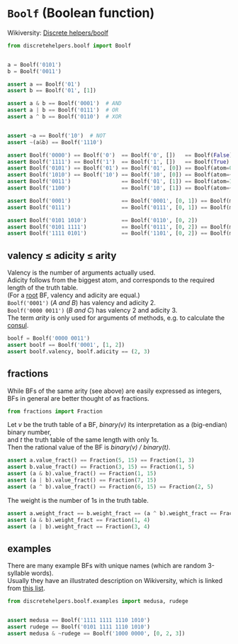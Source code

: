 # `Boolf` (Boolean function)

Wikiversity: [Discrete helpers/boolf](https://en.wikiversity.org/wiki/Discrete_helpers/boolf)

```python
from discretehelpers.boolf import Boolf


a = Boolf('0101')
b = Boolf('0011')

assert a == Boolf('01')
assert b == Boolf('01', [1])

assert a & b == Boolf('0001')  # AND
assert a | b == Boolf('0111')  # OR
assert a ^ b == Boolf('0110')  # XOR


assert ~a == Boolf('10')  # NOT
assert ~(a&b) == Boolf('1110')
```

```python
assert Boolf('0000') == Boolf('0')  == Boolf('0', [])   == Boolf(False)
assert Boolf('1111') == Boolf('1')  == Boolf('1', [])   == Boolf(True)
assert Boolf('0101') == Boolf('01') == Boolf('01', [0]) == Boolf(atom=0)
assert Boolf('1010') == Boolf('10') == Boolf('10', [0]) == Boolf(atom=~0)
assert Boolf('0011')                == Boolf('01', [1]) == Boolf(atom=1)
assert Boolf('1100')                == Boolf('10', [1]) == Boolf(atom=~1)

assert Boolf('0001')                == Boolf('0001', [0, 1]) == Boolf(multi_and=[0, 1])
assert Boolf('0111')                == Boolf('0111', [0, 1]) == Boolf(multi_or=[0, 1])

assert Boolf('0101 1010')           == Boolf('0110', [0, 2])
assert Boolf('0101 1111')           == Boolf('0111', [0, 2]) == Boolf(multi_or=[0, 2])
assert Boolf('1111 0101')           == Boolf('1101', [0, 2]) == Boolf(multi_or=[0, ~2])
```

## valency &le; adicity &le; arity
 
Valency is the number of arguments actually used.<br>
Adicity follows from the biggest atom, and corresponds to the required length of the truth table.<br>
(For a [root](metributes/is_root) BF, valency and adicity are equal.)<br>
`Boolf('0001')` (_A and B_) has valency and adicity 2.<br>
`Boolf('0000 0011')` (_B and C_) has valency 2 and adicity 3.<br>
The term _arity_ is only used for arguments of methods, e.g. to calculate the [consul](methods/consul).

```python
boolf = Boolf('0000 0011')
assert boolf == Boolf('0001', [1, 2])
assert boolf.valency, boolf.adicity == (2, 3)
```

## fractions

While BFs of the same arity (see above) are easily expressed as integers,
BFs in general are better thought of as fractions.

```python
from fractions import Fraction
```

Let _v_ be the truth table of a BF, _binary(v)_ its interpretation as a (big-endian) binary number,<br>
and _t_ the truth table of the same length with only 1s.<br>
Then the rational value of the BF is _binary(v) / binary(t)_.

```python
assert a.value_fract() == Fraction(5, 15) == Fraction(1, 3)
assert b.value_fract() == Fraction(3, 15) == Fraction(1, 5)
assert (a & b).value_fract() == Fraction(1, 15)
assert (a | b).value_fract() == Fraction(7, 15)
assert (a ^ b).value_fract() == Fraction(6, 15) == Fraction(2, 5)
```

The weight is the number of 1s in the truth table.

```python
assert a.weight_fract == b.weight_fract == (a ^ b).weight_fract == Fraction(2, 4) == Fraction(1, 2)
assert (a & b).weight_fract == Fraction(1, 4)
assert (a | b).weight_fract == Fraction(3, 4)
```

## examples

There are many example BFs with unique names (which are random 3-syllable words).<br>
Usually they have an illustrated description on Wikiversity, which is linked from
[this list](https://en.wikiversity.org/wiki/Studies_of_Euler_diagrams/list).


```python
from discretehelpers.boolf.examples import medusa, rudege


assert medusa == Boolf('1111 1111 1110 1010')
assert rudege == Boolf('0101 1111 1110 1010')
assert medusa & ~rudege == Boolf('1000 0000', [0, 2, 3])
```